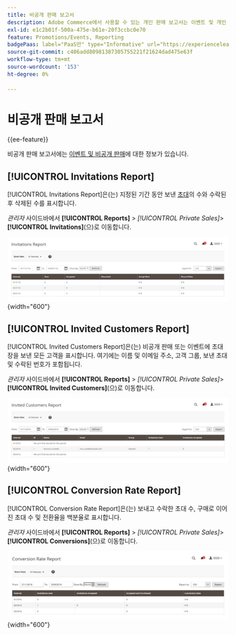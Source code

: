 ```yaml
---
title: 비공개 판매 보고서
description: Adobe Commerce에서 사용할 수 있는 개인 판매 보고서는 이벤트 및 개인 판매에 대한 유용한 정보를 제공합니다.
exl-id: e1c2b01f-500a-475e-b61e-20f3ccbc0e70
feature: Promotions/Events, Reporting
badgePaas: label="PaaS만" type="Informative" url="https://experienceleague.adobe.com/en/docs/commerce/user-guides/product-solutions" tooltip="Adobe Commerce 온 클라우드 프로젝트(Adobe 관리 PaaS 인프라) 및 온프레미스 프로젝트에만 적용됩니다."
source-git-commit: c406add80981387305755221f21624dad475e63f
workflow-type: tm+mt
source-wordcount: '153'
ht-degree: 0%

---
```


# 비공개 판매 보고서

{{ee-feature}}

비공개 판매 보고서에는 [이벤트 및 비공개 판매](../merchandising-promotions/events-private-sales.md)에 대한 정보가 있습니다.

## [!UICONTROL Invitations Report]

[!UICONTROL Invitations Report]은(는) 지정된 기간 동안 보낸 [초대](../merchandising-promotions/invitations.md)의 수와 수락된 후 삭제된 수를 표시합니다.

_관리자_ 사이드바에서 **[!UICONTROL Reports]** > _[!UICONTROL Private Sales]_>**[!UICONTROL Invitations]**(으)로 이동합니다.

![초대 보고서](./assets/private-sales-invitations.png){width="600"}

## [!UICONTROL Invited Customers Report]

[!UICONTROL Invited Customers Report]은(는) 비공개 판매 또는 이벤트에 초대장을 보낸 모든 고객을 표시합니다. 여기에는 이름 및 이메일 주소, 고객 그룹, 보낸 초대 및 수락된 번호가 포함됩니다.

_관리자_ 사이드바에서 **[!UICONTROL Reports]** > _[!UICONTROL Private Sales]_>**[!UICONTROL Invited Customers]**(으)로 이동합니다.

![초대된 고객 보고서](./assets/private-sales-invited-customers.png){width="600"}

## [!UICONTROL Conversion Rate Report]

[!UICONTROL Conversion Rate Report]은(는) 보내고 수락한 초대 수, 구매로 이어진 초대 수 및 전환율을 백분율로 표시합니다.

_관리자_ 사이드바에서 **[!UICONTROL Reports]** > _[!UICONTROL Private Sales]_>**[!UICONTROL Conversions]**(으)로 이동합니다.

![전환율 보고서](./assets/private-sales-conversions.png){width="600"}
